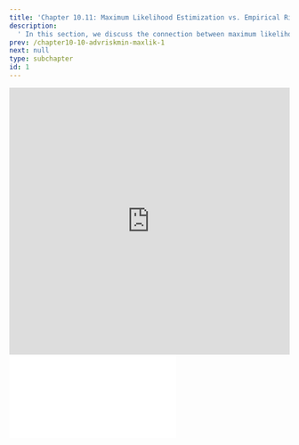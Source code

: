 ```yaml
---
title: 'Chapter 10.11: Maximum Likelihood Estimization vs. Empirical Risk Minimization II'
description:
  ' In this section, we discuss the connection between maximum likelihood estimation and risk minimization for further losses (L1 loss, Bernoulli loss). '
prev: /chapter10-10-advriskmin-maxlik-1
next: null
type: subchapter
id: 1
---
```



<!-- Hier jetzt die neuen Links einpflegen -->


<exercise id="1" title="Video Lecture">
<iframe width="100%" height="480" src="https://www.youtube.com/embed/yDkhumvtqgs" frameborder="0" allow="accelerometer; autoplay; encrypted-media; gyroscope; picture-in-picture" allowfullscreen></iframe>
</exercise>



<exercise id="2" title="Slides">
<object data="pdfs/10/slides-advriskmin-max-likelihood-other.pdf" type="application/pdf" style="width:100%;height:480px">
    <embed src="pdfs/10/slides-advriskmin-max-likelihood-other.pdf" type="application/pdf" />
</object>
</exercise>


